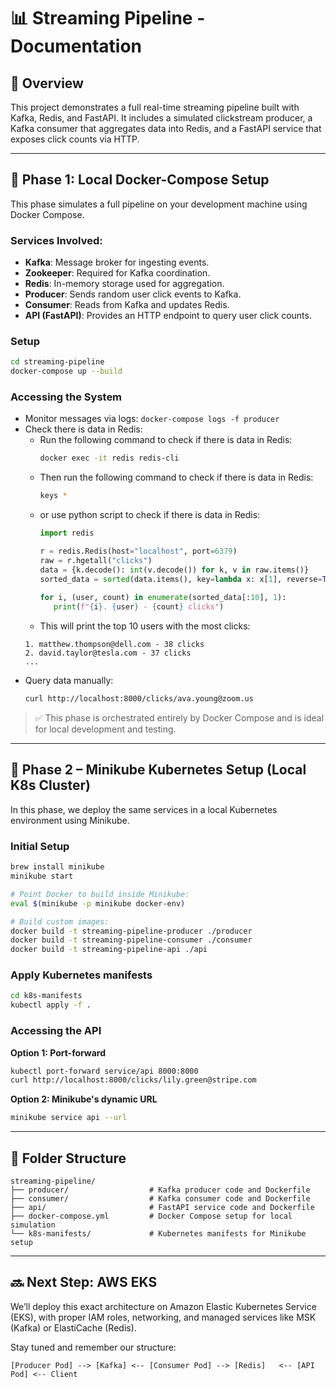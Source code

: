 # 📊 Streaming Pipeline - Documentation

## 🧩 Overview

This project demonstrates a full real-time streaming pipeline built with Kafka, Redis, and FastAPI. It includes a simulated clickstream producer, a Kafka consumer that aggregates data into Redis, and a FastAPI service that exposes click counts via HTTP.

---

## 🧪 Phase 1: Local Docker-Compose Setup

This phase simulates a full pipeline on your development machine using Docker Compose.

### Services Involved:

* **Kafka**: Message broker for ingesting events.
* **Zookeeper**: Required for Kafka coordination.
* **Redis**: In-memory storage used for aggregation.
* **Producer**: Sends random user click events to Kafka.
* **Consumer**: Reads from Kafka and updates Redis.
* **API (FastAPI)**: Provides an HTTP endpoint to query user click counts.

### Setup

   ```bash
   cd streaming-pipeline
   docker-compose up --build
   ```

### Accessing the System

* Monitor messages via logs: `docker-compose logs -f producer`
* Check there is data in Redis:
   - Run the following command to check if there is data in Redis:
     ```bash
     docker exec -it redis redis-cli
     ```
   - Then run the following command to check if there is data in Redis:
     ```bash
     keys *
     ```
   - or use python script to check if there is data in Redis:
     ```python
     import redis

     r = redis.Redis(host="localhost", port=6379)
     raw = r.hgetall("clicks")
     data = {k.decode(): int(v.decode()) for k, v in raw.items()}
     sorted_data = sorted(data.items(), key=lambda x: x[1], reverse=True)
    
     for i, (user, count) in enumerate(sorted_data[:10], 1):
        print(f"{i}. {user} - {count} clicks")
     ```
    - This will print the top 10 users with the most clicks:
     ```
     1. matthew.thompson@dell.com - 38 clicks
     2. david.taylor@tesla.com - 37 clicks
     ...
    ```
* Query data manually:
  ```bash
  curl http://localhost:8000/clicks/ava.young@zoom.us
  ```

> ✅ This phase is orchestrated entirely by Docker Compose and is ideal for local development and testing.

---

## 🚀 Phase 2 – Minikube Kubernetes Setup (Local K8s Cluster)

In this phase, we deploy the same services in a local Kubernetes environment using Minikube.

### Initial Setup

```bash
brew install minikube
minikube start

# Point Docker to build inside Minikube:
eval $(minikube -p minikube docker-env)

# Build custom images:
docker build -t streaming-pipeline-producer ./producer
docker build -t streaming-pipeline-consumer ./consumer
docker build -t streaming-pipeline-api ./api
```

### Apply Kubernetes manifests

```bash
cd k8s-manifests
kubectl apply -f .
```

### Accessing the API

**Option 1: Port-forward**

```bash
kubectl port-forward service/api 8000:8000
curl http://localhost:8000/clicks/lily.green@stripe.com
```

**Option 2: Minikube's dynamic URL**

```bash
minikube service api --url
```

---

## 📁 Folder Structure

```
streaming-pipeline/
├── producer/                  # Kafka producer code and Dockerfile
├── consumer/                  # Kafka consumer code and Dockerfile
├── api/                       # FastAPI service code and Dockerfile
├── docker-compose.yml         # Docker Compose setup for local simulation
└── k8s-manifests/             # Kubernetes manifests for Minikube setup
```

---

## 🔜 Next Step: AWS EKS

We’ll deploy this exact architecture on Amazon Elastic Kubernetes Service (EKS), with proper IAM roles, networking, and managed services like MSK (Kafka) or ElastiCache (Redis).

Stay tuned and remember our structure:
```
[Producer Pod] --> [Kafka] <-- [Consumer Pod] --> [Redis]   <-- [API Pod] <-- Client
```
